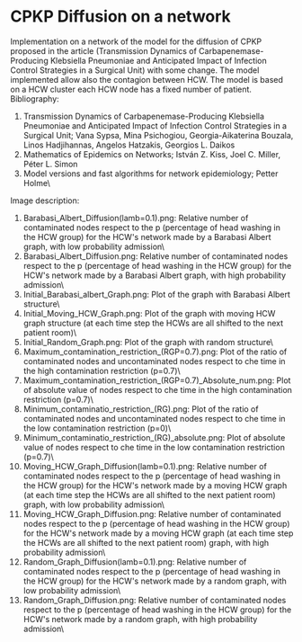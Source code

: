 # CPKP Diffusion on a network
Implementation on a network of the model for the diffusion of CPKP proposed in the article (Transmission Dynamics of Carbapenemase-Producing
Klebsiella Pneumoniae and Anticipated Impact of Infection Control Strategies in a Surgical Unit) with some change.
The model implemented allow also the contagion between HCW. The model is based on a HCW cluster each HCW node has a fixed number of patient.\
Bibliography:
1. Transmission Dynamics of Carbapenemase-Producing Klebsiella Pneumoniae and Anticipated Impact of Infection Control Strategies in a Surgical Unit; Vana Sypsa, Mina Psichogiou, Georgia-Aikaterina Bouzala, Linos Hadjihannas, Angelos Hatzakis, Georgios L. Daikos
2. Mathematics of Epidemics on Networks; István Z. Kiss, Joel C. Miller, Péter L. Simon
3. Model versions and fast algorithms for network epidemiology; Petter Holme\


Image description:
1. Barabasi_Albert_Diffusion(lamb=0.1).png: Relative number of contaminated nodes respect to the p (percentage of head washing in the HCW group) for the HCW's network made by a Barabasi Albert graph, with low probability admission\
2. Barabasi_Albert_Diffusion.png: Relative number of contaminated nodes respect to the p (percentage of head washing in the HCW group) for the HCW's network made by a Barabasi Albert graph, with high probability admission\
3. Initial_Barabasi_albert_Graph.png: Plot of the graph with Barabasi Albert structure\
4. Initial_Moving_HCW_Graph.png: Plot of the graph with moving HCW graph structure (at each time step the HCWs are all shifted to the next patient room)\
5. Initial_Random_Graph.png: Plot of the graph with random structure\
6. Maximum_contamination_restriction_(RGP=0.7).png: Plot of the ratio of contaminated nodes and uncontaminated nodes respect to che time in the high contamination restriction (p=0.7)\
7. Maximum_contamination_restriction_(RGP=0.7)_Absolute_num.png: Plot of absolute value of nodes respect to che time in the high contamination restriction (p=0.7)\
8. Minimum_contaminatio_restriction_(RG).png: Plot of the ratio of contaminated nodes and uncontaminated nodes respect to che time in the low contamination restriction (p=0)\
9. Minimum_contaminatio_restriction_(RG)_absolute.png: Plot of absolute value of nodes respect to che time in the low contamination restriction (p=0.7)\
10. Moving_HCW_Graph_Diffusion(lamb=0.1).png: Relative number of contaminated nodes respect to the p (percentage of head washing in the HCW group) for the HCW's network made by a moving HCW graph (at each time step the HCWs are all shifted to the next patient room) graph, with low probability admission\
11. Moving_HCW_Graph_Diffusion.png: Relative number of contaminated nodes respect to the p (percentage of head washing in the HCW group) for the HCW's network made by a moving HCW graph (at each time step the HCWs are all shifted to the next patient room) graph, with high probability admission\
12. Random_Graph_Diffusion(lamb=0.1).png: Relative number of contaminated nodes respect to the p (percentage of head washing in the HCW group) for the HCW's network made by a random graph, with low probability admission\
13. Random_Graph_Diffusion.png: Relative number of contaminated nodes respect to the p (percentage of head washing in the HCW group) for the HCW's network made by a random graph, with high probability admission\
